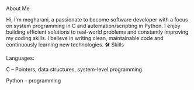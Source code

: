  About Me

Hi, I'm megharani, a passionate to become software developer with a focus on system programming in C and automation/scripting in Python. I enjoy building efficient solutions to real-world problems and constantly improving my coding skills. I believe in writing clean, maintainable code and continuously learning new technologies.
🛠️ Skills

Languages:

C – Pointers, data structures, system-level programming

Python – programming
